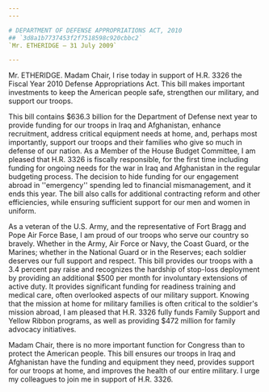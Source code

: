```yaml
---
---

# DEPARTMENT OF DEFENSE APPROPRIATIONS ACT, 2010
## `3d8a1b7737453f2f7518598c920cbbc2`
`Mr. ETHERIDGE — 31 July 2009`

---
```



Mr. ETHERIDGE. Madam Chair, I rise today in support of H.R. 3326 the 
Fiscal Year 2010 Defense Appropriations Act. This bill makes important 
investments to keep the American people safe, strengthen our military, 
and support our troops.

This bill contains $636.3 billion for the Department of Defense next 
year to provide funding for our troops in Iraq and Afghanistan, enhance 
recruitment, address critical equipment needs at home, and, perhaps 
most importantly, support our troops and their families who give so 
much in defense of our nation. As a Member of the House Budget 
Committee, I am pleased that H.R. 3326 is fiscally responsible, for the 
first time including funding for ongoing needs for the war in Iraq and 
Afghanistan in the regular budgeting process. The decision to hide 
funding for our engagement abroad in ''emergency'' spending led to 
financial mismanagement, and it ends this year. The bill also calls for 
additional contracting reform and other efficiencies, while ensuring 
sufficient support for our men and women in uniform.

As a veteran of the U.S. Army, and the representative of Fort Bragg 
and Pope Air Force Base, I am proud of our troops who serve our country 
so bravely. Whether in the Army, Air Force or Navy, the Coast Guard, or 
the Marines; whether in the National Guard or in the Reserves; each 
soldier deserves our full support and respect. This bill provides our 
troops with a 3.4 percent pay raise and recognizes the hardship of 
stop-loss deployment by providing an additional $500 per month for 
involuntary extensions of active duty. It provides significant funding 
for readiness training and medical care, often overlooked aspects of 
our military support. Knowing that the mission at home for military 
families is often critical to the soldier's mission abroad, I am 
pleased that H.R. 3326 fully funds Family Support and Yellow Ribbon 
programs, as well as providing $472 million for family advocacy 
initiatives.

Madam Chair, there is no more important function for Congress than to 
protect the American people. This bill ensures our troops in Iraq and 
Afghanistan have the funding and equipment they need, provides support 
for our troops at home, and improves the health of our entire military. 
I urge my colleagues to join me in support of H.R. 3326.

